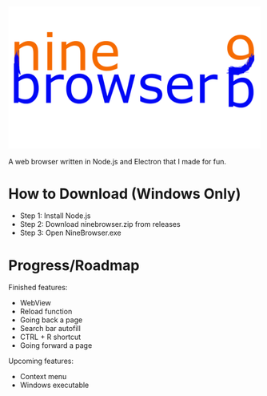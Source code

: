 ![NineBrowser Logo](https://raw.githubusercontent.com/Unzor/ninebrowser/main/nb%20(1).png)

A web browser written in Node.js and Electron that I made for fun.

# How to Download (Windows Only)
- Step 1: Install Node.js
- Step 2: Download ninebrowser.zip from releases
- Step 3: Open NineBrowser.exe

# Progress/Roadmap
Finished features:
- WebView
- Reload function
- Going back a page
- Search bar autofill
- CTRL + R shortcut
- Going forward a page

Upcoming features:
- Context menu
- Windows executable

